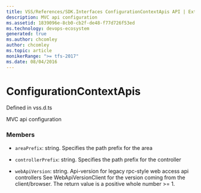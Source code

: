 ```yaml
---
title: VSS/References/SDK.Interfaces ConfigurationContextApis API | Extensions for Azure DevOps Services
description: MVC api configuration
ms.assetid: 1839096e-8cb0-cb2f-de48-f77d726f53ed
ms.technology: devops-ecosystem
generated: true
ms.author: chcomley
author: chcomley
ms.topic: article
monikerRange: ">= tfs-2017"
ms.date: 08/04/2016
---
```


# ConfigurationContextApis

Defined in vss.d.ts

MVC api configuration

### Members

- `areaPrefix`: string. Specifies the path prefix for the area

- `controllerPrefix`: string. Specifies the path prefix for the controller

- `webApiVersion`: string. Api-version for legacy rpc-style web access api controllers See WebApiVersionClient for the version coming from the client/browser. The return value is a positive whole number &gt;= 1.
